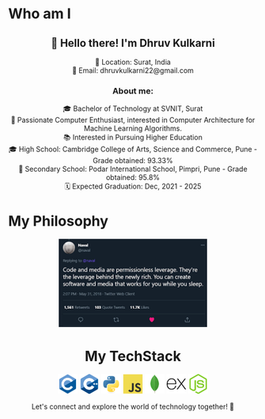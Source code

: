 # Who am I
<h2 align="center">👋 Hello there! I'm Dhruv Kulkarni</h2>
<p align="center">
  📍 Location: Surat, India<br>
  📧 Email: dhruvkulkarni22@gmail.com
</p>

<h3 align="center">About me:</h3>
<p align="center">
  🎓 Bachelor of Technology at SVNIT, Surat<br>
  🧠 Passionate Computer Enthusiast, interested in Computer Architecture for Machine Learning Algorithms.<br>
  📚 Interested in Pursuing Higher Education<br>
  🎓 High School: Cambridge College of Arts, Science and Commerce, Pune - Grade obtained: 93.33%<br>
  🏫 Secondary School: Podar International School, Pimpri, Pune - Grade obtained: 95.8%<br>
  🗓️ Expected Graduation: Dec, 2021 - 2025
</p>

# My Philosophy

<p align="center">
  <img src="Unknown.png" alt="Thoughts" width="300"/>
</p>

</p>
<h1 align="center">My TechStack</h1>
<p align="center">
  <img src="https://raw.githubusercontent.com/devicons/devicon/master/icons/c/c-original.svg" alt="c" width="40" height="40"/>
  <img src="https://raw.githubusercontent.com/devicons/devicon/master/icons/cplusplus/cplusplus-original.svg" alt="cplusplus" width="40" height="40"/>
  <img src="https://raw.githubusercontent.com/devicons/devicon/master/icons/python/python-original.svg" alt="python" width="40" height="40"/>
  <img src="https://raw.githubusercontent.com/devicons/devicon/master/icons/javascript/javascript-original.svg" alt="javascript" width="40" height="40"/>
  <img src="https://raw.githubusercontent.com/devicons/devicon/master/icons/mongodb/mongodb-original.svg" alt="mongodb" width="40" height="40"/>
  <img src="https://raw.githubusercontent.com/devicons/devicon/master/icons/express/express-original.svg" alt="express" width="40" height="40"/>
  <img src="https://raw.githubusercontent.com/devicons/devicon/master/icons/nodejs/nodejs-original.svg" alt="nodejs" width="40" height="40"/>
</p>

<p align="center">Let's connect and explore the world of technology together! 🚀</p>
